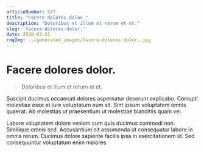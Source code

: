 ```yaml
---
articleNumber: 577
title: "Facere dolores dolor."
description: "Doloribus et illum et rerum et et."
slug: 'facere-dolores-dolor.'
date: 2020-03-31
rngImg: ../generated_images/facere-dolores-dolor..jpg
---
```


# Facere dolores dolor.

> Doloribus et illum et rerum et et.

Suscipit ducimus occaecati dolores aspernatur deserunt explicabo. Corrupti molestiae esse et iure voluptatum eum sit. Sint ipsum voluptatem omnis quaerat. Ab molestias ut praesentium ut molestiae blanditiis quam vel.
 Labore voluptatem dolore veniam cum quis ducimus commodi non. Similique omnis sed. Accusantium sit assumenda ut consequatur labore in omnis rerum. Ducimus dolore sapiente facilis ipsa in exercitationem id. Sed consequuntur voluptatum enim maiores.
